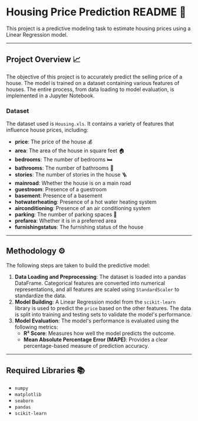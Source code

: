 <!DOCTYPE html>
<html lang="en">
<head>
    <meta charset="UTF-8">
    <meta name="viewport" content="width=device-width, initial-scale=1.0">
  
</head>
<body>
    <div class="container">
        <h1>Housing Price Prediction README 🏡</h1>
        <p>This project is a predictive modeling task to estimate housing prices using a Linear Regression model.</p>
        <hr>
        <h2>Project Overview 📈</h2>
        <p>The objective of this project is to accurately predict the selling price of a house. The model is trained on a dataset containing various features of houses. The entire process, from data loading to model evaluation, is implemented in a Jupyter Notebook.</p>
        <h3>Dataset</h3>
        <p>The dataset used is <code>Housing.xls</code>. It contains a variety of features that influence house prices, including:</p>
        <ul>
            <li><strong>price</strong>: The price of the house 💰</li>
            <li><strong>area</strong>: The area of the house in square feet 🏠</li>
            <li><strong>bedrooms</strong>: The number of bedrooms 🛏️</li>
            <li><strong>bathrooms</strong>: The number of bathrooms 🛁</li>
            <li><strong>stories</strong>: The number of stories in the house 🪜</li>
            <li><strong>mainroad</strong>: Whether the house is on a main road</li>
            <li><strong>guestroom</strong>: Presence of a guestroom</li>
            <li><strong>basement</strong>: Presence of a basement</li>
            <li><strong>hotwaterheating</strong>: Presence of a hot water heating system</li>
            <li><strong>airconditioning</strong>: Presence of an air conditioning system</li>
            <li><strong>parking</strong>: The number of parking spaces 🚗</li>
            <li><strong>prefarea</strong>: Whether it is in a preferred area</li>
            <li><strong>furnishingstatus</strong>: The furnishing status of the house</li>
        </ul>
        <hr>
        <h2>Methodology ⚙️</h2>
        <p>The following steps are taken to build the predictive model:</p>
        <ol>
            <li><strong>Data Loading and Preprocessing</strong>: The dataset is loaded into a pandas DataFrame. Categorical features are converted into numerical representations, and all features are scaled using <code>StandardScaler</code> to standardize the data.</li>
            <li><strong>Model Building</strong>: A Linear Regression model from the <code>scikit-learn</code> library is used to predict the <code>price</code> based on the other features. The data is split into training and testing sets to validate the model's performance.</li>
            <li><strong>Model Evaluation</strong>: The model's performance is evaluated using the following metrics:
                <ul>
                    <li><strong>R² Score</strong>: Measures how well the model predicts the outcome.</li>
                    <li><strong>Mean Absolute Percentage Error (MAPE)</strong>: Provides a clear percentage-based measure of prediction accuracy.</li>
                </ul>
            </li>
        </ol>
        <hr>
        <h2>Required Libraries 📚</h2>
        <ul>
            <li><code>numpy</code></li>
            <li><code>matplotlib</code></li>
            <li><code>seaborn</code></li>
            <li><code>pandas</code></li>
            <li><code>scikit-learn</code></li>
        </ul>
    </div>
</body>
</html>
